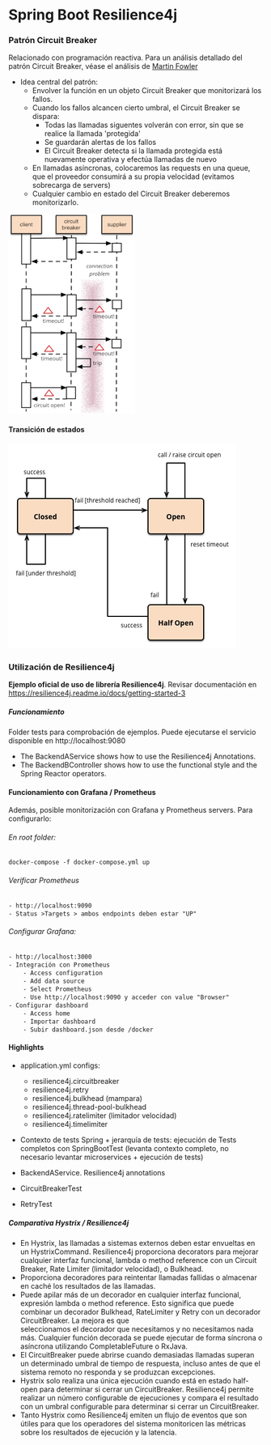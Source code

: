 
# Spring Boot Resilience4j

### Patrón Circuit Breaker

Relacionado con programación reactiva.
Para un análisis detallado del patrón Circuit Breaker, véase el análisis de [Martin Fowler](https://martinfowler.com/bliki/CircuitBreaker.html)

+ Idea central del patrón:
    - Envolver la función en un objeto Circuit Breaker que monitorizará los fallos.
    - Cuando los fallos alcancen cierto umbral, el Circuit Breaker se dispara:
        - Todas las llamadas siguentes volverán con error, sin que se realice la llamada 'protegida'
        - Se guardarán alertas de los fallos
        - El Circuit Breaker detecta si la llamada protegida está nuevamente operativa y efectúa llamadas de nuevo
    - En llamadas asíncronas, colocaremos las requests en una queue, que el proveedor consumirá a su propia velocidad
    (evitamos sobrecarga de servers)  
    - Cualquier cambio en estado del Circuit Breaker deberemos monitorizarlo.      
        

![Circuit Breaker](img/circuit_breaker.png)



#### Transición de estados

![State](img/state.png)

### Utilización de Resilience4j

<b>Ejemplo oficial de uso de librería Resilience4j</b>.
Revisar documentación en https://resilience4j.readme.io/docs/getting-started-3

##### Funcionamiento

Folder tests para comprobación de ejemplos.
Puede ejecutarse el servicio disponible en http://localhost:9080

+ The BackendAService shows how to use the Resilience4j Annotations.
+ The BackendBController shows how to use the functional style and the Spring Reactor operators.

#### Funcionamiento con Grafana / Prometheus

Además, posible monitorización con Grafana y Prometheus servers. Para configurarlo:

###### En root folder:
```
docker-compose -f docker-compose.yml up
```

###### Verificar Prometheus
    - http://localhost:9090
    - Status >Targets > ambos endpoints deben estar "UP"

###### Configurar Grafana:
    
    - http://localhost:3000
    - Integración con Prometheus
        - Access configuration
        - Add data source
        - Select Prometheus
        - Use http://localhost:9090 y acceder con value "Browser" 
    - Configurar dashboard
        - Access home
        - Importar dashboard
        - Subir dashboard.json desde /docker
    
#### Highlights

+ application.yml configs:
    - resilience4j.circuitbreaker
    - resilience4j.retry
    - resilience4j.bulkhead (mampara)
    - resilience4j.thread-pool-bulkhead
    - resilience4j.ratelimiter (limitador velocidad)
    - resilience4j.timelimiter
 
+ Contexto de tests Spring + jerarquía de tests: ejecución de Tests completos con SpringBootTest (levanta contexto 
completo, no necesario levantar microservices + ejecución de tests)
+ BackendAService. Resilience4j annotations
+ CircuitBreakerTest
+ RetryTest

##### Comparativa Hystrix / Resilience4j

+ En Hystrix, las llamadas a sistemas externos deben estar envueltas en un HystrixCommand. Resilience4j proporciona 
decorators para mejorar cualquier interfaz funcional, lambda o method reference con un Circuit Breaker, Rate Limiter
 (limitador velocidad), o Bulkhead.
+ Proporciona decoradores para reintentar llamadas fallidas o almacenar en caché los resultados de las llamadas. 
+ Puede apilar más de un decorador en cualquier interfaz funcional, expresión lambda o method reference. Esto significa 
que puede combinar un decorador Bulkhead, RateLimiter y Retry con un decorador CircuitBreaker. La mejora es que  
seleccionamos el decorador que necesitamos y no necesitamos nada más. Cualquier función decorada se puede ejecutar de forma síncrona o 
asíncrona utilizando CompletableFuture o RxJava.
+ El CircuitBreaker puede abrirse cuando demasiadas llamadas superan un determinado umbral de tiempo de respuesta, 
incluso antes de que el sistema remoto no responda y se produzcan excepciones.
+ Hystrix solo realiza una única ejecución cuando está en estado half-open para determinar si cerrar un CircuitBreaker.
Resilience4j permite realizar un número configurable de ejecuciones y compara el resultado con un umbral configurable 
para determinar si cerrar un CircuitBreaker.
+ Tanto Hystrix como Resilience4j emiten un flujo de eventos que son útiles para que los operadores del sistema 
monitoricen las métricas sobre los resultados de ejecución y la latencia.

 

